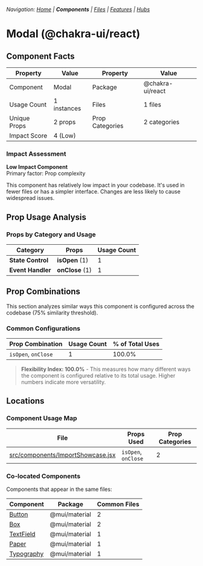 
*Navigation: [Home](../../index.md) | **Components** | [Files](../../files.md) | [Features](../../features.md) | [Hubs](../../hubs.md)*



# Modal (@chakra-ui/react)

## Component Facts

| Property | Value | Property | Value |
|----------|-------|----------|-------|
| Component | Modal | Package | @chakra-ui/react |
| Usage Count | 1 instances | Files | 1 files |
| Unique Props | 2 props | Prop Categories | 2 categories |
| Impact Score | 4 (Low) | | |

### Impact Assessment

**Low Impact Component**  
Primary factor: Prop complexity

This component has relatively low impact in your codebase. It&#x27;s used in fewer files or has a simpler interface. Changes are less likely to cause widespread issues.

## Prop Usage Analysis

### Props by Category and Usage

| Category | Props | Usage Count |
|----------|-------|-------------|
| **State Control** | **isOpen** (1) | 1 |
| **Event Handler** | **onClose** (1) | 1 |

## Prop Combinations

This section analyzes similar ways this component is configured across the codebase (75% similarity threshold).

### Common Configurations

| Prop Combination | Usage Count | % of Total Uses |
|------------------|-------------|----------------|
| `isOpen`, `onClose` | 1 | 100.0% |

> **Flexibility Index: 100.0%** - This measures how many different ways the component is configured relative to its total usage. Higher numbers indicate more versatility.

## Locations

### Component Usage Map

| File | Props Used | Prop Categories |
|------|------------|----------------|
| [src/components/ImportShowcase.jsx](https://github.com/star4beam/react-import-analyzer/blob/main/test-project/src/components/ImportShowcase.jsx) | `isOpen`, `onClose` | 2 |

### Co-located Components
Components that appear in the same files:

| Component | Package | Common Files |
|-----------|---------|--------------|
| [Button](../@mui_material/Button.md) | @mui/material | 2 |
| [Box](../@mui_material/Box.md) | @mui/material | 2 |
| [TextField](../@mui_material/TextField.md) | @mui/material | 1 |
| [Paper](../@mui_material/Paper.md) | @mui/material | 1 |
| [Typography](../@mui_material/Typography.md) | @mui/material | 1 |
